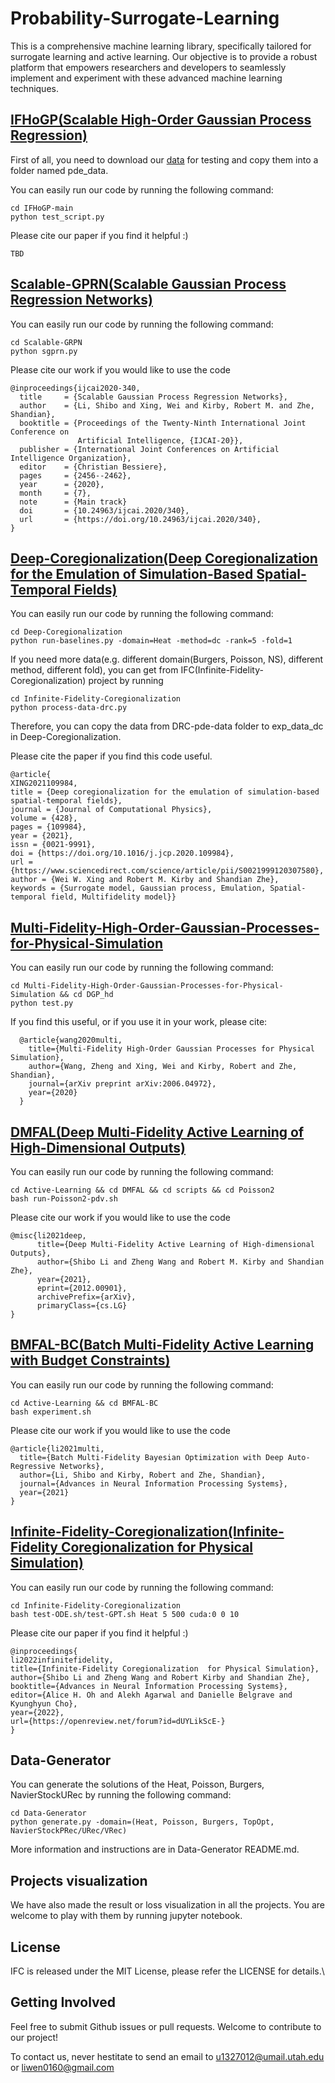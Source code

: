 # Probability-Surrogate-Learning
This is a comprehensive machine learning library, specifically tailored for surrogate learning and active learning. Our objective is to provide a robust platform that empowers researchers and developers to seamlessly implement and experiment with these advanced machine learning techniques.

## [IFHoGP(Scalable High-Order Gaussian Process Regression)](http://proceedings.mlr.press/v89/zhe19a/zhe19a.pdf)
First of all, you need to download our [data](https://drive.google.com/file/d/1ekh_rITLrXvPyThm7DSid8fl8YuyYQVK/view?usp=sharing) for testing and copy them into a folder named pde_data.

You can easily run our code by running the following command:
```commandline
cd IFHoGP-main
python test_script.py
```
Please cite our paper if you find it helpful :)
```commandline
TBD
```

## [Scalable-GPRN(Scalable Gaussian Process Regression Networks)](https://arxiv.org/abs/2003.11489)

You can easily run our code by running the following command:
```commandline
cd Scalable-GRPN
python sgprn.py
```
Please cite our work if you would like to use the code
```commandline
@inproceedings{ijcai2020-340,
  title     = {Scalable Gaussian Process Regression Networks},
  author    = {Li, Shibo and Xing, Wei and Kirby, Robert M. and Zhe, Shandian},
  booktitle = {Proceedings of the Twenty-Ninth International Joint Conference on
               Artificial Intelligence, {IJCAI-20}},
  publisher = {International Joint Conferences on Artificial Intelligence Organization},             
  editor    = {Christian Bessiere},	
  pages     = {2456--2462},
  year      = {2020},
  month     = {7},
  note      = {Main track}
  doi       = {10.24963/ijcai.2020/340},
  url       = {https://doi.org/10.24963/ijcai.2020/340},
}
```

## [Deep-Coregionalization(Deep Coregionalization for the Emulation of Simulation-Based Spatial-Temporal Fields)](https://arxiv.org/abs/1910.07577)
You can easily run our code by running the following command:

```commandline
cd Deep-Coregionalization
python run-baselines.py -domain=Heat -method=dc -rank=5 -fold=1
```

If you need more data(e.g. different domain(Burgers, Poisson, NS), different method, different fold), you can get from IFC(Infinite-Fidelity-Coregionalization) project by running
```commandline
cd Infinite-Fidelity-Coregionalization
python process-data-drc.py
```
Therefore, you can copy the data from DRC-pde-data folder to exp_data_dc in Deep-Coregionalization.

Please cite the paper if you find this code useful.
```commandline
@article{
XING2021109984, 
title = {Deep coregionalization for the emulation of simulation-based spatial-temporal fields}, 
journal = {Journal of Computational Physics}, 
volume = {428}, 
pages = {109984}, 
year = {2021}, 
issn = {0021-9991}, 
doi = {https://doi.org/10.1016/j.jcp.2020.109984}, 
url = {https://www.sciencedirect.com/science/article/pii/S0021999120307580}, 
author = {Wei W. Xing and Robert M. Kirby and Shandian Zhe}, 
keywords = {Surrogate model, Gaussian process, Emulation, Spatial-temporal field, Multifidelity model}}
```

## [Multi-Fidelity-High-Order-Gaussian-Processes-for-Physical-Simulation](https://arxiv.org/abs/2006.04972)
You can easily run our code by running the following command:
```commandline
cd Multi-Fidelity-High-Order-Gaussian-Processes-for-Physical-Simulation && cd DGP_hd
python test.py
```
If you find this useful, or if you use it in your work, please cite:
```
  @article{wang2020multi,
    title={Multi-Fidelity High-Order Gaussian Processes for Physical Simulation},
    author={Wang, Zheng and Xing, Wei and Kirby, Robert and Zhe, Shandian},
    journal={arXiv preprint arXiv:2006.04972}, 
    year={2020}
  }
```

## [DMFAL(Deep Multi-Fidelity Active Learning of High-Dimensional Outputs)](https://arxiv.org/abs/2012.00901)
You can easily run our code by running the following command:
```commandline
cd Active-Learning && cd DMFAL && cd scripts && cd Poisson2
bash run-Poisson2-pdv.sh
```
Please cite our work if you would like to use the code
```commandline
@misc{li2021deep,
      title={Deep Multi-Fidelity Active Learning of High-dimensional Outputs}, 
      author={Shibo Li and Zheng Wang and Robert M. Kirby and Shandian Zhe},
      year={2021},
      eprint={2012.00901},
      archivePrefix={arXiv},
      primaryClass={cs.LG}
}
```

## [BMFAL-BC(Batch Multi-Fidelity Active Learning with Budget Constraints)](https://arxiv.org/abs/2106.09884)
You can easily run our code by running the following command:
```commandline
cd Active-Learning && cd BMFAL-BC
bash experiment.sh
```
Please cite our work if you would like to use the code
```commandline
@article{li2021multi,
  title={Batch Multi-Fidelity Bayesian Optimization with Deep Auto-Regressive Networks},
  author={Li, Shibo and Kirby, Robert and Zhe, Shandian},
  journal={Advances in Neural Information Processing Systems},
  year={2021}
}
```

## [Infinite-Fidelity-Coregionalization(Infinite-Fidelity Coregionalization for Physical Simulation)](https://openreview.net/forum?id=dUYLikScE-)
You can easily run our code by running the following command:
```commandline
cd Infinite-Fidelity-Coregionalization
bash test-ODE.sh/test-GPT.sh Heat 5 500 cuda:0 0 10
```
Please cite our paper if you find it helpful :)
```commandline
@inproceedings{
li2022infinitefidelity,
title={Infinite-Fidelity Coregionalization  for Physical Simulation},
author={Shibo Li and Zheng Wang and Robert Kirby and Shandian Zhe},
booktitle={Advances in Neural Information Processing Systems},
editor={Alice H. Oh and Alekh Agarwal and Danielle Belgrave and Kyunghyun Cho},
year={2022},
url={https://openreview.net/forum?id=dUYLikScE-}
}
```

## Data-Generator
You can generate the solutions of the Heat, Poisson, Burgers, NavierStockURec by running the following command:
```commandline
cd Data-Generator
python generate.py -domain=(Heat, Poisson, Burgers, TopOpt, NavierStockPRec/URec/VRec)
```
More information and instructions are in Data-Generator README.md.

## Projects visualization
We have also made the result or loss visualization in all the projects. You are welcome to play with them by running jupyter notebook.


## License
IFC is released under the MIT License, please refer the LICENSE for details.\

## Getting Involved
Feel free to submit Github issues or pull requests. Welcome to contribute to our project!

To contact us, never hestitate to send an email to u1327012@umail.utah.edu or liwen0160@gmail.com
